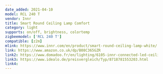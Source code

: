 ```yaml
---
date_added: 2021-04-10
model: RCL 240 T
vendor: Innr
title: Smart Round Ceiling Lamp Comfort
category: light
supports: on/off, brightness, colortemp
zigbeemodel: ['RCL 240 T']
compatible: [z2m]
mlink: https://www.innr.com/en/product/smart-round-ceiling-lamp-white/
link: https://www.amazon.co.uk/dp/B08C365GZR
link2: https://www.domadoo.fr/en/lighting/6105-innr-connected-led-ceiling-light-40-cm-white-comfort-2200-to-5000-k-8718781553203.html
link3: https://www.idealo.de/preisvergleich/Typ/8718781553203.html
link4: 
---
```

